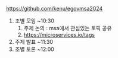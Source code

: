 https://github.com/kenu/egovmsa2024

1. 조별 모임 ~10:30
	1. 주제 논의 : msa에서 관심있는 토픽 공유
	2. https://microservices.io/tags
2. 주제 발표 ~11:30
3. 조별 토론 ~12:00
